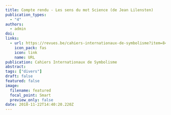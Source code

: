 ```yaml
---
title: Compte rendu - Les sens du mot Science (de Jean Lilensten)
publication_types:
  - "4"
authors:
  - admin
doi: 
links:
  - url: https://revues.be/cahiers-internationaux-de-symbolisme?item=849
    icon_pack: fas
    icon: link
    name: URL
publication: Cahiers Internationaux de Symbolisme
abstract:
tags: ["divers"]
draft: false
featured: false
image:
  filename: featured
  focal_point: Smart
  preview_only: false
date: 2018-11-22T14:40:20.220Z
---
```

